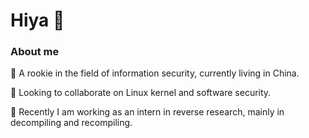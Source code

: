 # Hiya 👋

<!--
**Ganliber/Ganliber** is a ✨ _special_ ✨ repository because its `README.md` (this file) appears on your GitHub profile.

Here are some ideas to get you started:

- 🔭 I’m currently working on ...
- 🌱 I’m currently learning information security.
- 👯 I’m looking to collaborate on ...
- 🤔 I’m looking for help with ...
- 💬 Ask me about ...
- 📫 How to reach me: ...
- 😄 Pronouns: basketball, music and travelling.
- ⚡ Fun fact: ...
-->
### About me
👶 A rookie in the field of information security, currently living in China.<p>
👯 Looking to collaborate on Linux kernel and software security.<p>
🤔 Recently I am working as an intern in reverse research, mainly in decompiling and recompiling.<p>

<!-- ![My GitHub stats](https://github-readme-stats.vercel.app/api?username=Ganliber&show_icons=true&theme=tokyonight)

### Languages and Tools
#### Favorite Languages
![](https://img.shields.io/badge/language-C-orange.svg)   ![](https://img.shields.io/badge/language-C++-ffb964.svg)   ![](https://img.shields.io/badge/language-Rust-blueviolet.svg)    ![](https://img.shields.io/badge/language-Python-green.svg)   ![](https://img.shields.io/badge/language-Golang-blue.svg)

[![Top Langs](https://github-readme-stats.vercel.app/api/top-langs/?username=Ganliber&layout=compact&hide=html,perl,ada,makefile)](https://github.com/Ganliber/github-readme-stats)
-->

